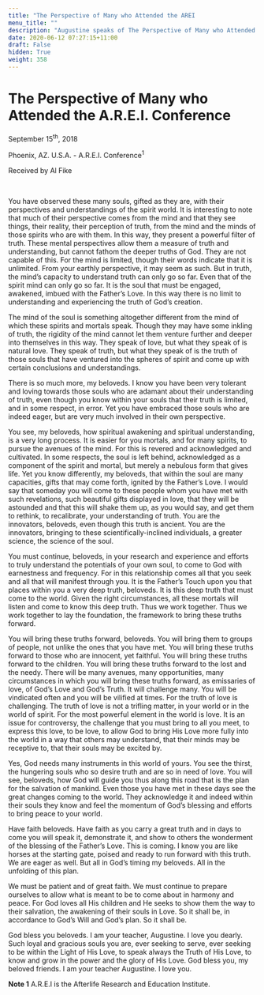 ```yaml
---
title: "The Perspective of Many who Attended the AREI                                         Conference"
menu_title: ""
description: "Augustine speaks of The Perspective of Many who Attended the AREI                                         Conference"
date: 2020-06-12 07:27:15+11:00
draft: False
hidden: True
weight: 358
---
```

# The Perspective of Many who Attended the A.R.E.I. Conference

September 15<sup>th</sup>, 2018

Phoenix, AZ. U.S.A.  - A.R.E.I. Conference<sup>1</sup>

Received by Al Fike

 

You have observed these many souls, gifted as they are, with their perspectives and understandings of the spirit world. It is interesting to note that much of their perspective comes from the mind and that they see things, their reality, their perception of truth, from the mind and the minds of those spirits who are with them. In this way, they present a powerful filter of truth. These mental perspectives allow them a measure of truth and understanding, but cannot fathom the deeper truths of God. They are not capable of this. For the mind is limited, though their words indicate that it is unlimited. From your earthly perspective, it may seem as such. But in truth, the mind’s capacity to understand truth can only go so far. Even that of the spirit mind can only go so far. It is the soul that must be engaged, awakened, imbued with the Father’s Love. In this way there is no limit to understanding and experiencing the truth of God’s creation. 

The mind of the soul is something altogether different from the mind of which these spirits and mortals speak. Though they may have some inkling of truth, the rigidity of the mind cannot let them venture further and deeper into themselves in this way. They speak of love, but what they speak of is natural love. They speak of truth, but what they speak of is the truth of those souls that have ventured into the spheres of spirit and come up with certain conclusions and understandings. 

There is so much more, my beloveds. I know you have been very tolerant and loving towards those souls who are adamant about their understanding of truth, even though you know within your souls that their truth is limited, and in some respect, in error. Yet you have embraced those souls who are indeed eager, but are very much involved in their own perspective. 

You see, my beloveds, how spiritual awakening and spiritual understanding, is a very long process. It is easier for you mortals, and for many spirits, to pursue the avenues of the mind. For this is revered and acknowledged and cultivated. In some respects, the soul is left behind, acknowledged as a component of the spirit and mortal, but merely a nebulous form that gives life. Yet you know differently, my beloveds, that within the soul are many capacities, gifts that may come forth, ignited by the Father’s Love. I would say that someday you will come to these people whom you have met with such revelations, such beautiful gifts displayed in love, that they will be astounded and that this will shake them up, as you would say, and get them to rethink, to recalibrate, your understanding of truth. You are the innovators, beloveds, even though this truth is ancient. You are the innovators, bringing to these scientifically-inclined individuals, a greater science, the science of the soul. 

You must continue, beloveds, in your research and experience and efforts to truly understand the potentials of your own soul, to come to God with earnestness and frequency. For in this relationship comes all that you seek and all that will manifest through you. It is the Father’s Touch upon you that places within you a very deep truth, beloveds. It is this deep truth that must come to the world. Given the right circumstances, all these mortals will listen and come to know this deep truth. Thus we work together. Thus we work together to lay the foundation, the framework to bring these truths forward. 

You will bring these truths forward, beloveds. You will bring them to groups of people, not unlike the ones that you have met. You will bring these truths forward to those who are innocent, yet faithful. You will bring these truths forward to the children. You will bring these truths forward to the lost and the needy. There will be many avenues, many opportunities, many circumstances in which you will bring these truths forward, as emissaries of love, of God’s Love and God’s Truth. It will challenge many. You will be vindicated often and you will be vilified at times. For the truth of love is challenging. The truth of love is not a trifling matter, in your world or in the world of spirit. For the most powerful element in the world is love. It is an issue for controversy, the challenge that you must bring to all you meet, to express this love, to be love, to allow God to bring His Love more fully into the world in a way that others may understand, that their minds may be receptive to, that their souls may be excited by. 

Yes, God needs many instruments in this world of yours. You see the thirst, the hungering souls who so desire truth and are so in need of love. You will see, beloveds, how God will guide you thus along this road that is the plan for the salvation of mankind. Even those you have met in these days see the great changes coming to the world. They acknowledge it and indeed within their souls they know and feel the momentum of God’s blessing and efforts to bring peace to your world. 

Have faith beloveds. Have faith as you carry a great truth and in days to come you will speak it, demonstrate it, and show to others the wonderment of the blessing of the Father’s Love. This is coming. I know you are like horses at the starting gate, poised and ready to run forward with this truth. We are eager as well. But all in God’s timing my beloveds. All in the unfolding of this plan. 

We must be patient and of great faith. We must continue to prepare ourselves to allow what is meant to be to come about in harmony and peace. For God loves all His children and He seeks to show them the way to their salvation, the awakening of their souls in Love. So it shall be, in accordance to God’s Will and God’s plan. So it shall be. 

God bless you beloveds. I am your teacher, Augustine. I love you dearly. Such loyal and gracious souls you are, ever seeking to serve, ever seeking to be within the Light of His Love, to speak always the Truth of His Love, to know and grow in the power and the glory of His Love. God bless you, my beloved friends. I am your teacher Augustine. I love you.

**Note 1** A.R.E.I is the Afterlife Research and Education Institute.
